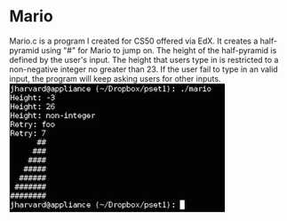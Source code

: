 Mario
=====

Mario.c is a program I created for CS50 offered via EdX. It creates a half-pyramid using "#" for Mario to jump on. The height of the half-pyramid is defined by the user's input. The height that users type in is restricted to a non-negative integer no greater than 23. If the user fail to type in an valid input, the program will keep asking users for other inputs.  
![Screenshot](mario.jpg)
